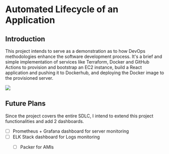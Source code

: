 # Automated Lifecycle of an Application

## Introduction
This project intends to serve as a demonstration as to how DevOps methodologies enhance the software development process. It's a brief and simple implementation of services like Terraform, Docker and GitHub Actions to provision and bootstrap an EC2 instance, build a React application and pushing it to Dockerhub, and deploying the Docker image to the provisioned server.

<img src="assets/architecture.png" align="center">

## Future Plans
Since the project covers the entire SDLC, I intend to extend this project functionalities and add 2 dashboards. 

- [ ] Prometheus + Grafana dashboard for server monitoring
- [ ] ELK Stack dashboard for Logs monitoring
  - [ ] Packer for AMIs

